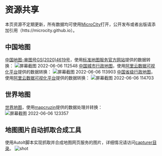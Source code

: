 # 资源共享
本页资源不定期更新，所有数据均可使用[MicroCity](https://github.com/microcity/microcity.github.io/releases/latest)打开，公开发布或者出版请添加引用（htts://microcity.github.io）。
## 中国地图
[中国地图-审图号GS(2020)4619号](中国地图-审图号GS(2020)4619号.zip)，使用[标准地图服务官方网站](http://bzdt.ch.mnr.gov.cn/)提供的数据转换：
![屏幕截图 2022-06-06 112548](https://user-images.githubusercontent.com/4956469/172089516-6d4158c6-82c4-43f9-a3b5-3852a687d668.png)
[中国城市行政地图](中国行政地图（城市）.zip)，使用[阿里云数据可视化平台](http://datav.aliyun.com/portal/school/atlas/area_selector)提供的数据转换：
![屏幕截图 2022-06-06 113903](https://user-images.githubusercontent.com/4956469/172090680-a8a9eb3d-8451-4bb5-994b-5bce752385c9.png)
[中国省级行政地图](中国行政地图（省）.zip)，使用[阿里云数据可视化平台](http://datav.aliyun.com/portal/school/atlas/area_selector)提供的数据转换：
![屏幕截图 2022-06-06 114703](https://user-images.githubusercontent.com/4956469/172091313-b1a664f9-d681-4a01-a60f-b2dd58fc79c9.png)
## 世界地图
[世界地图](世界地图.zip)，使用[mapcruzin](https://mapcruzin.com/index.html)提供的数据处理并转换：
![屏幕截图 2022-06-06 123357](https://user-images.githubusercontent.com/4956469/172095576-0d28e3ed-7286-4d31-a278-2d1eeb6d8f82.png)
## 地图图片自动抓取合成工具
使用AutoIt脚本实现抓取并合成地图网页服务的图片，详细情况请访问[capturer目录](capturer/)。
![shot](https://user-images.githubusercontent.com/4956469/172093190-ead783c7-aa5f-4206-868e-8e9747ebfcb6.png)
